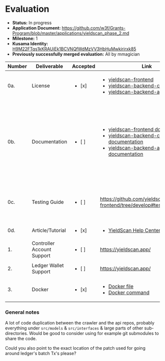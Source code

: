 # Evaluation

* **Status:** In progress
* **Application Document:** https://github.com/w3f/Grants-Program/blob/master/applications/yieldscan_phase_2.md
* **Milestone:** 1
* **Kusama Identity:** [H9M22FTqs1kKRAUiEk1BCVNQfWdMzVV3HbHuMwkirirxk85](https://polkascan.io/pre/kusama/account/H9M22FTqs1kKRAUiEk1BCVNQfWdMzVV3HbHuMwkirirxk85)
* **Previously successfully merged evaluation:** All by mmagician

| Number | Deliverable                | Accepted               | Link                                                                                                                                                                                                                                                                                                                                                                                 |                                                                                                                                                               |
|--------|----------------------------|------------------------|--------------------------------------------------------------------------------------------------------------------------------------------------------------------------------------------------------------------------------------------------------------------------------------------------------------------------------------------------------------------------------------|---------------------------------------------------------------------------------------------------------------------------------------------------------------|
|    0a. | License                    | <ul><li>[x] </li></ul> | <ul><li>[yieldscan-frontend](https://github.com/yieldscan/yieldscan-frontend/blob/master/LICENSE.md)</li><li>[yieldscan-backend-crawler](https://github.com/yieldscan/yieldscan-backend-crawler/blob/master/LICENSE.md)</li><li>[yieldscan-backend-api](https://github.com/yieldscan/yieldscan-backend-api/blob/master/LICENSE.md)</li></ul>                                         |                                                                                                                                                               |
|    0b. | Documentation              | <ul><li>[ ] </li></ul> | <ul><li>[yieldscan-frontend documentation](https://github.com/yieldscan/yieldscan-frontend/tree/develop#codebase-overview)</li><li>[yieldscan-backend-crawler documentation](https://github.com/yieldscan/yieldscan-backend-crawler#codebase-overview)</li><li>[yieldscan-backend-api documentation](https://github.com/yieldscan/yieldscan-backend-api#codebase-overview)</li></ul> | Documentation regarding the key part of each repo could be expanded, e.g. for the crawler repo, describing in more detail what the crawlers are, what they do |
|    0c. | Testing Guide              | <ul><li>[ ] </li></ul> | https://github.com/yieldscan/yieldscan-frontend/tree/develop#tests                                                                                                                                                                                                                                                                                                                   | Some helper commands that check the state of the db/sync would come in handy                                                                                  |
|    0d. | Article/Tutorial           | <ul><li>[x] </li></ul> | <ul><li>[YieldScan Help Center](https://intercom.help/yieldscan)</li></ul>                                                                                                                                                                                                                                                                                                           | Tutorial videos are helpful                                                                                                                                   |
|     1. | Controller Account Support | <ul><li>[ ] </li></ul> | https://yieldscan.app/                                                                                                                                                                                                                                                                                                                                                               |                                                                                                                                                               |
|     2. | Ledger Wallet Support      | <ul><li>[ ] </li></ul> | https://yieldscan.app/                                                                                                                                                                                                                                                                                                                                                               |                                                                                                                                                               |
|     3. | Docker                     | <ul><li>[x] </li></ul> | <ul><li>[Docker file](https://hub.docker.com/r/sahilnanda/yieldscan-frontend)</li><li>[Docker command](https://github.com/yieldscan/yieldscan-frontend/tree/develop#docker)</li></ul>                                                                                                                                                                                                |                                                                                                                                                               |

### General notes

A lot of code duplication between the crawler and the api repos, probably everything under `src/models` & `src/interfaces` & large parts of other sub-directories. Would be good to consider using for example git submodules to share the code.

Could you also point to the exact location of the patch used for going around ledger's batch Tx's please?
